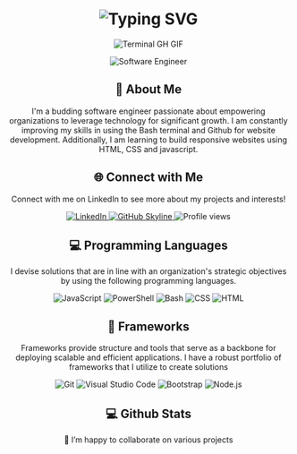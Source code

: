 
<div align="center">
    <h1><img src="https://readme-typing-svg.herokuapp.com?font=Jetbrains+mono&size=40&duration=3000&color=33FF33&center=true&vCenter=true&width=435&lines=Hey..+I'm+Folake;This+is..;..my+Github..;" alt="Typing SVG"/></h1>
    <p><img src="termina-gh.gif" alt="Terminal GH GIF" /></p>
</div>
<div align="center">
      <p>
          <img src="https://www.aalpha.net/wp-content/uploads/2020/12/full-stack-development.gif" alt="Software Engineer">
      </p>
  </div>
<div align="center">
    <h2>🚀 About Me</h2>
<!--     <p><img src="termina-gh.gif" alt="Terminal GH GIF" /></p> -->
    <p>I'm a budding software engineer passionate about empowering organizations to leverage technology for significant growth. I am constantly improving my skills in using the Bash
terminal and Github for website development. Additionally, I am learning to build responsive websites using HTML, CSS and javascript.</p>
</div>

<div align="center">
<h2 align="center" class="section-heading">🌐 Connect with Me</h2>
<p> Connect with me on LinkedIn to see more about my projects and interests!</p>
<div align="center">
  <a href="https://www.linkedin.com/in/folake-oloyede-0351bb2a9/">
    <img src="https://img.shields.io/badge/LinkedIn-0077B5?style=for-the-badge&logo=linkedin&logoColor=white" alt="LinkedIn"/>
  </a>
<a href="https://github.com/DebbieGrace" target="_blank">
    <img src="https://img.shields.io/badge/View%20on%20GitHub-%230077B5.svg?&style=for-the-badge&logo=github&logoColor=white" alt="GitHub Skyline"/>
</a>
<img src="https://komarev.com/ghpvc/?username=ZanePearton&style=for-the-badge" alt="Profile views" />
</div>
<h2 align="center" class="section-heading">💻 Programming Languages</h2>
<p>I devise solutions that are in line with an organization's strategic objectives by using the following programming languages. </p>
<div align="center">
  <img src="https://img.shields.io/badge/JavaScript-F7DF1E?style=for-the-badge&logo=javascript&logoColor=black" alt="JavaScript"/>
  <img src="https://img.shields.io/badge/PowerShell-5391FE?style=for-the-badge&logo=powershell&logoColor=white" alt="PowerShell"/>
  <img src="https://img.shields.io/badge/Bash-4EAA25?style=for-the-badge&logo=gnu-bash&logoColor=white" alt="Bash"/>
    <img src="https://img.shields.io/badge/CSS-007396?style=for-the-badge&logo=java&logoColor=white" alt="CSS" />
    <img src="https://img.shields.io/badge/HTML-007396?style=for-the-badge&logo=java&logoColor=white" alt="HTML" />
</div>
<h2 align="center" class="section-heading">🔧 Frameworks</h2>
<p>Frameworks provide structure and tools that serve as a backbone for deploying scalable and efficient applications. I have a robust portfolio of frameworks that I utilize to create solutions</p>
<div align="center">
  <img src="https://img.shields.io/badge/Git-F05032?style=for-the-badge&logo=git&logoColor=white" alt="Git"/>
  <img src="https://img.shields.io/badge/Visual%20Studio%20Code-007ACC?style=for-the-badge&logo=visualstudiocode&logoColor=white" alt="Visual Studio Code"/>
  <img src="https://img.shields.io/badge/Bootstrap-7952B3?style=for-the-badge&logo=bootstrap&logoColor=white" alt="Bootstrap"/>
  <img src="https://img.shields.io/badge/Node.js-339933?style=for-the-badge&logo=nodedotjs&logoColor=white" alt="Node.js"/>
</div>
<div align="center">
<h2 align="center" class="section-heading"> 💻 Github Stats</h2>
💞️ I’m happy to collaborate on various projects

<!---
DebbieGrace/DebbieGrace is a ✨ special ✨ repository because its `README.md` (this file) appears on your GitHub profile.
You can click the Preview link to take a look at your changes.
--->
